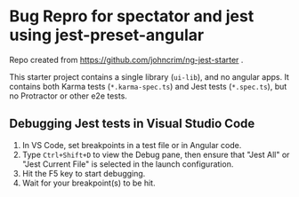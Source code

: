 # Bug Repro for spectator and jest using jest-preset-angular

Repo created from https://github.com/johncrim/ng-jest-starter .

This starter project contains a single library (`ui-lib`), and no angular apps. It contains both Karma tests (`*.karma-spec.ts`) and Jest tests (`*.spec.ts`), but no
Protractor or other e2e tests.

## Debugging Jest tests in Visual Studio Code

1. In VS Code, set breakpoints in a test file or in Angular code.
2. Type `Ctrl+Shift+D` to view the Debug pane, then ensure that "Jest All" or "Jest Current File" is selected in the launch configuration.
3. Hit the F5 key to start debugging.
4. Wait for your breakpoint(s) to be hit.
